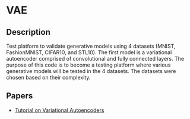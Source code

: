 # VAE

## Description

Test platform to validate generative models using 4 datasets (MNIST, FashionMNIST, CIFAR10, and STL10).
The first model is a variational autoencoder comprised of convolutional and fully connected layers.
The purpose of this code is to become a testing platform where various generative models will be tested in
the 4 datasets.
The datasets were chosen based on their complexity.


## Papers
- [Tutorial on Variational Autoencoders](https://arxiv.org/abs/1606.05908)